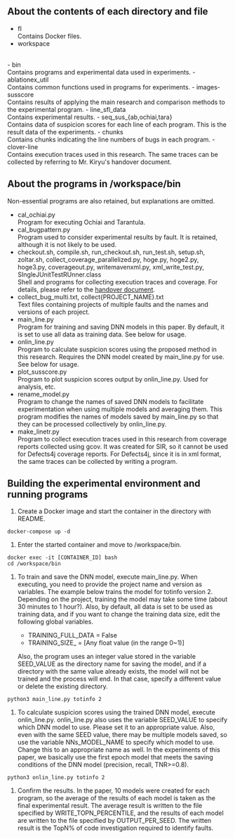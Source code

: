 ## About the contents of each directory and file

- fl
<br>Contains Docker files.
- workspace
<br>
    - bin<br>
    Contains programs and experimental data used in experiments.
        - ablationex_util<br>
        Contains common functions used in programs for experiments.
        - images-susscore<br>
        Contains results of applying the main research and comparison methods to the experimental program.
        - line_sfl_data<br>
        Contains experimental results.
        - seq_sus_{ab,ochiai,tara}<br>
        Contains data of suspicion scores for each line of each program. This is the result data of the experiments.
    - chunks<br>
    Contains chunks indicating the line numbers of bugs in each program.
    - clover-line<br>
    Contains execution traces used in this research. The same traces can be collected by referring to Mr. Kiryu's handover document.

## About the programs in /workspace/bin

Non-essential programs are also retained, but explanations are omitted.

- cal_ochiai.py<br>
Program for executing Ochiai and Tarantula.
- cal_bugpattern.py<br>
Program used to consider experimental results by fault. It is retained, although it is not likely to be used.
- checkout.sh, compile.sh, run_checkout.sh, run_test.sh, setup.sh, zoltar.sh, collect_coverage_parallelized.py, hoge.py, hoge2.py, hoge3.py, coverageout.py, writemavenxml.py, xml_write_test.py, SIngleJUnitTestRUnner.class<br>
Shell and programs for collecting execution traces and coverage. For details, please refer to the [handover document](./workspace/bin/readme_kiryu_eng.md).
- collect_bug_multi.txt, collect{PROJECT_NAME}.txt<br>
Text files containing projects of multiple faults and the names and versions of each project.
- main_line.py<br>
Program for training and saving DNN models in this paper. By default, it is set to use all data as training data. See below for usage.
- onlin_line.py<br>
Program to calculate suspicion scores using the proposed method in this research. Requires the DNN model created by main_line.py for use. See below for usage.
- plot_susscore.py<br>
Program to plot suspicion scores output by onlin_line.py. Used for analysis, etc.
- rename_model.py<br>
Program to change the names of saved DNN models to facilitate experimentation when using multiple models and averaging them. This program modifies the names of models saved by main_line.py so that they can be processed collectively by onlin_line.py.
- make_linetr.py<br>
Program to collect execution traces used in this research from coverage reports collected using gcov. It was created for SIR, so it cannot be used for Defects4j coverage reports. For Defects4j, since it is in xml format, the same traces can be collected by writing a program.

## Building the experimental environment and running programs

1. Create a Docker image and start the container in the directory with README.

```
docker-compose up -d

```

1. Enter the started container and move to /workspace/bin.

```
docker exec -it [CONTAINER_ID] bash
cd /workspace/bin

```

1. To train and save the DNN model, execute main_line.py. When executing, you need to provide the project name and version as variables. The example below trains the model for totinfo version 2. Depending on the project, training the model may take some time (about 30 minutes to 1 hour?). Also, by default, all data is set to be used as training data, and if you want to change the training data size, edit the following global variables.
    - TRAINING_FULL_DATA = False
    - TRAINING_SIZE_ = [Any float value (in the range 0~1)]
    
    Also, the program uses an integer value stored in the variable SEED_VALUE as the directory name for saving the model, and if a directory with the same value already exists, the model will not be trained and the process will end. In that case, specify a different value or delete the existing directory.
    

```
python3 main_line.py totinfo 2

```

1. To calculate suspicion scores using the trained DNN model, execute onlin_line.py. onlin_line.py also uses the variable SEED_VALUE to specify which DNN model to use. Please set it to an appropriate value. Also, even with the same SEED value, there may be multiple models saved, so use the variable NNs_MODEL_NAME to specify which model to use. Change this to an appropriate name as well. In the experiments of this paper, we basically use the first epoch model that meets the saving conditions of the DNN model (precision, recall, TNR>=0.8).

```
python3 onlin_line.py totinfo 2

```

1. Confirm the results. In the paper, 10 models were created for each program, so the average of the results of each model is taken as the final experimental result. The average result is written to the file specified by WRITE_TOPN_PERCENTILE, and the results of each model are written to the file specified by OUTPUT_PER_SEED. The written result is the TopN% of code investigation required to identify faults.